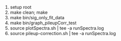 1) setup root
2) make clean; make
3) make bin/sig_only_fit_data
4) make bin/graph_pileupCorr_test
5) source plotSpectra.sh | tee -a runSpectra.log
6) source pileup-correction.sh | tee -a runSpectra.log
